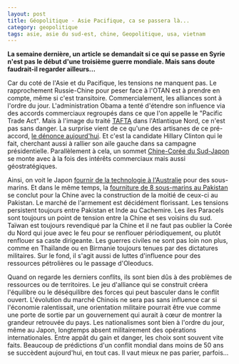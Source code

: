 ```yaml
---
layout: post
title: Géopolitique - Asie Pacifique, ca se passera là...
category: geopolitique
tags: asie, asie du sud-est, chine, Geopolitique, usa, vietnam
---
```

**La semaine dernière, un article se demandait si ce qui se passe en Syrie n'est pas le début d'une troisième guerre mondiale. Mais sans doute faudrait-il regarder ailleurs...**

Car du coté de l'Asie et du Pacifique, les tensions ne manquent pas. Le rapprochement Russie-Chine pour peser face à l'OTAN est à prendre en compte, même si c'est transitoire. Commercialement, les alliances sont à l'ordre du jour. L'administration Obama a tenté d'étendre son influence via des accords commerciaux regroupés dans ce que l'on appelle le "Pacific Trade Act". Mais à l'image du traité <a href="https://icezine.wordpress.com/2014/10/17/tafta-ceux-qui-ont-vote-pour/">TAFTA</a> dans l'Atlantique Nord, ce n'est pas sans danger. La surprise vient de ce qu'une des artisanes de ce pré-accord, <a href="http://foreignpolicy.com/2015/10/07/hillary-clinton-comes-out-against-pacific-trade-pact/">le dénonce aujourd'hui</a>. Et c'est la candidate Hillary Clinton qui le fait, cherchant aussi à rallier son aile gauche dans sa campagne présidentielle. Parallèlement à cela, un sommet <a href="http://thediplomat.com/2015/10/china-japan-south-korea-eye-trilateral-finance-meeting/">Chine-Corée du Sud-Japon</a> se monte avec à la fois des intérêts commerciaux mais aussi géostratégiques.

Ainsi, on voit le Japon <a href="http://thediplomat.com/2015/10/japan-to-offer-australia-its-top-secret-submarine-technology/">fournir de la technologie à l'Australie</a> pour des sous-marins. Et dans le même temps, la <a href="http://www.dawn.com/news/1211363">fourniture de 8 sous-marins au Pakistan</a> se conclut pour la Chine avec la construction de la moitié de ceux-ci au Pakistan. Le marché de l'armement est décidément florissant. Les tensions persistent toujours entre Pakistan et Inde au Cachemire. Les iles Paracels sont toujours un point de tension entre la Chine et ses voisins du sud. Taïwan est toujours revendiqué par la Chine et il ne faut pas oublier la Corée du Nord qui joue avec le feu pour se renflouer périodiquement, ou plutôt renflouer sa caste dirigeante. Les guerres civiles ne sont pas loin non plus, comme en Thaïlande ou en Birmanie toujours tenues par des dictatures militaires. Sur le fond, il s'agit aussi de luttes d'influence pour des ressources pétrolières ou le passage d'Oleoducs.

Quand on regarde les derniers conflits, ils sont bien dûs à des problèmes de ressources ou de territoires. Le jeu d'alliance qui se construit créera l'équilibre ou le déséquilibre des forces qui peut basculer dans le conflit ouvert. L'évolution du marché Chinois ne sera pas sans influence car si l'économie ralentissait, une orientation militaire pourrait être vue comme une porte de sortie par un gouvernement qui aurait à cœur de montrer la grandeur retrouvée du pays. Les nationalismes sont bien à l'ordre du jour, même au Japon, longtemps absent militairement des opérations internationales. Entre appât du gain et danger, les choix sont souvent vite faits. Beaucoup de prédictions d'un conflit mondial dans moins de 50 ans se succèdent aujourd'hui, en tout cas. Il vaut mieux ne pas parier, parfois...
